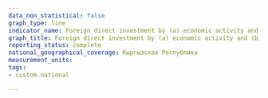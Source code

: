```yaml
---
data_non_statistical: false
graph_type: line
indicator_name: Foreign direct investment by (a) economic activity and (b) country of origin
graph_title: Foreign direct investment by (a) economic activity and (b) country of origin
reporting_status: complete
national_geographical_coverage: Кыргызская Республика
measurement_units: 
tags:
- custom.national

---
```

